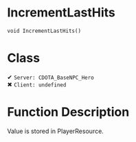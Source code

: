 # IncrementLastHits
```
void IncrementLastHits()
```
# Class
✔ `Server: CDOTA_BaseNPC_Hero`  
✖ `Client: undefined`  

# Function Description
Value is stored in PlayerResource.
